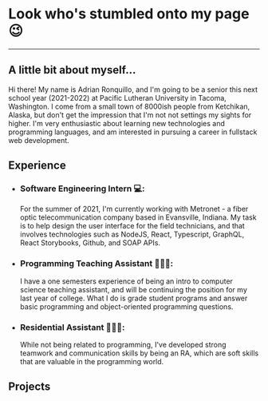 # Look who's stumbled onto my page 😉
---
## A little bit about myself...
Hi there! My name is Adrian Ronquillo, and I'm going to be a senior this next school year (2021-2022) at Pacific Lutheran University in Tacoma, Washington. I come from a small town of 8000ish people from Ketchikan, Alaska, but don't get the impression that I'm not not settings my sights for higher. I'm very enthusiastic about learning new technologies and programming languages, and am interested in pursuing a career in fullstack web development.

## Experience
- ### Software Engineering Intern 💻: 
    For the summer of 2021, I'm currently working with Metronet - a fiber optic telecommunication company based in Evansville, Indiana. My task is to help design the user interface for the field technicians, and that involves technologies such as NodeJS, React, Typescript, GraphQL, React Storybooks, Github, and SOAP APIs.
- ### Programming Teaching Assistant 👨🏽‍🏫:
    I have a one semesters experience of being an intro to computer science teaching assistant, and will be continuing the position for my last year of college. What I do is grade student programs and answer basic programming and object-oriented programming questions.
- ### Residential Assistant 👮🏽‍♂️:
    While not being related to programming, I've developed strong teamwork and communication skills by being an RA, which are soft skills that are valuable in the programming world.
    
## Projects

<!--
**ronquiaj/ronquiaj** is a ✨ _special_ ✨ repository because its `README.md` (this file) appears on your GitHub profile.

Here are some ideas to get you started:

- 🔭 I’m currently working on ...
- 🌱 I’m currently learning ...
- 👯 I’m looking to collaborate on ...
- 🤔 I’m looking for help with ...
- 💬 Ask me about ...
- 📫 How to reach me: ...
- 😄 Pronouns: ...
- ⚡ Fun fact: ...
-->
